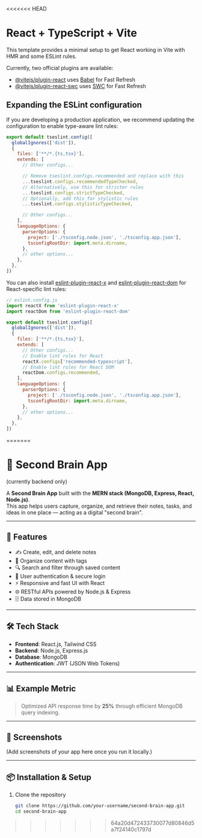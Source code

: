 <<<<<<< HEAD
# React + TypeScript + Vite

This template provides a minimal setup to get React working in Vite with HMR and some ESLint rules.

Currently, two official plugins are available:

- [@vitejs/plugin-react](https://github.com/vitejs/vite-plugin-react/blob/main/packages/plugin-react) uses [Babel](https://babeljs.io/) for Fast Refresh
- [@vitejs/plugin-react-swc](https://github.com/vitejs/vite-plugin-react/blob/main/packages/plugin-react-swc) uses [SWC](https://swc.rs/) for Fast Refresh

## Expanding the ESLint configuration

If you are developing a production application, we recommend updating the configuration to enable type-aware lint rules:

```js
export default tseslint.config([
  globalIgnores(['dist']),
  {
    files: ['**/*.{ts,tsx}'],
    extends: [
      // Other configs...

      // Remove tseslint.configs.recommended and replace with this
      ...tseslint.configs.recommendedTypeChecked,
      // Alternatively, use this for stricter rules
      ...tseslint.configs.strictTypeChecked,
      // Optionally, add this for stylistic rules
      ...tseslint.configs.stylisticTypeChecked,

      // Other configs...
    ],
    languageOptions: {
      parserOptions: {
        project: ['./tsconfig.node.json', './tsconfig.app.json'],
        tsconfigRootDir: import.meta.dirname,
      },
      // other options...
    },
  },
])
```

You can also install [eslint-plugin-react-x](https://github.com/Rel1cx/eslint-react/tree/main/packages/plugins/eslint-plugin-react-x) and [eslint-plugin-react-dom](https://github.com/Rel1cx/eslint-react/tree/main/packages/plugins/eslint-plugin-react-dom) for React-specific lint rules:

```js
// eslint.config.js
import reactX from 'eslint-plugin-react-x'
import reactDom from 'eslint-plugin-react-dom'

export default tseslint.config([
  globalIgnores(['dist']),
  {
    files: ['**/*.{ts,tsx}'],
    extends: [
      // Other configs...
      // Enable lint rules for React
      reactX.configs['recommended-typescript'],
      // Enable lint rules for React DOM
      reactDom.configs.recommended,
    ],
    languageOptions: {
      parserOptions: {
        project: ['./tsconfig.node.json', './tsconfig.app.json'],
        tsconfigRootDir: import.meta.dirname,
      },
      // other options...
    },
  },
])
```
=======
# 🧠 Second Brain App

(currently backend only)

A **Second Brain App** built with the **MERN stack (MongoDB, Express, React, Node.js)**.  
This app helps users capture, organize, and retrieve their notes, tasks, and ideas in one place — acting as a digital "second brain".

---

## 🚀 Features
- ✍️ Create, edit, and delete notes  
- 📂 Organize content with tags  
- 🔍 Search and filter through saved content  
- 🔐 User authentication & secure login  
- ⚡ Responsive and fast UI with React  
- 🌐 RESTful APIs powered by Node.js & Express  
- 🗄️ Data stored in MongoDB  

---

## 🛠️ Tech Stack
- **Frontend**: React.js, Tailwind CSS  
- **Backend**: Node.js, Express.js  
- **Database**: MongoDB  
- **Authentication**: JWT (JSON Web Tokens)  

---

## 📊 Example Metric
> Optimized API response time by **25%** through efficient MongoDB query indexing.  

---

## 📸 Screenshots
(Add screenshots of your app here once you run it locally.)

---

## 📦 Installation & Setup

1. Clone the repository  
   ```bash
   git clone https://github.com/your-username/second-brain-app.git
   cd second-brain-app
>>>>>>> 64a20d472433730077d80846d5a7f24140c1797d
